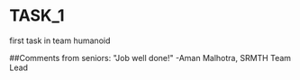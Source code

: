 # TASK_1
first task in team humanoid

##Comments from seniors:
"Job well done!" -Aman Malhotra, SRMTH Team Lead
